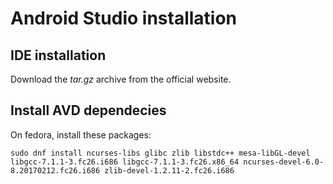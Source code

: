 # Android Studio installation

## IDE installation
Download the *tar.gz* archive from the official website.

## Install AVD dependecies

On fedora, install these packages:

```
sudo dnf install ncurses-libs glibc zlib libstdc++ mesa-libGL-devel libgcc-7.1.1-3.fc26.i686 libgcc-7.1.1-3.fc26.x86_64 ncurses-devel-6.0-8.20170212.fc26.i686 zlib-devel-1.2.11-2.fc26.i686
```
